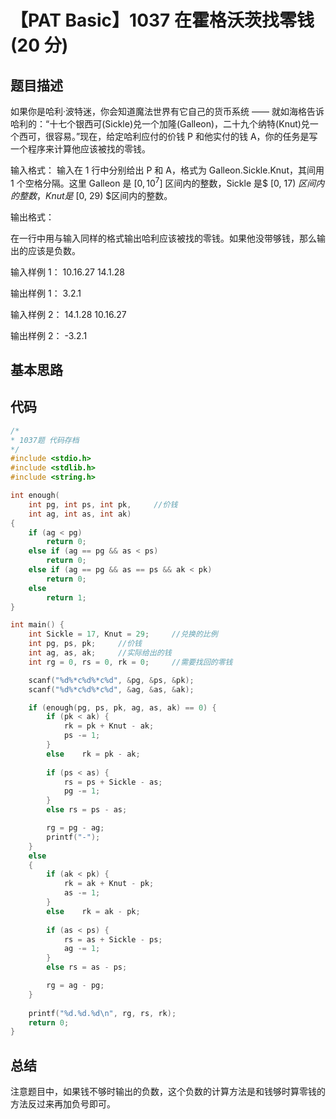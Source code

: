 # 【PAT Basic】1037 在霍格沃茨找零钱 (20 分)

## 题目描述

如果你是哈利·波特迷，你会知道魔法世界有它自己的货币系统 —— 就如海格告诉哈利的：“十七个银西可(Sickle)兑一个加隆(Galleon)，二十九个纳特(Knut)兑一个西可，很容易。”现在，给定哈利应付的价钱 P 和他实付的钱 A，你的任务是写一个程序来计算他应该被找的零钱。

输入格式：
输入在 1 行中分别给出 P 和 A，格式为 Galleon.Sickle.Knut，其间用 1 个空格分隔。这里 Galleon 是 $[0, 10^7​​ ]$ 区间内的整数，Sickle 是$ [0, 17) $区间内的整数，Knut 是$ [0, 29) $区间内的整数。

输出格式：

在一行中用与输入同样的格式输出哈利应该被找的零钱。如果他没带够钱，那么输出的应该是负数。

输入样例 1：
10.16.27 14.1.28

输出样例 1：
3.2.1

输入样例 2：
14.1.28 10.16.27

输出样例 2：
-3.2.1

## 基本思路

## 代码

```c++
/*
* 1037题 代码存档
*/
#include <stdio.h>
#include <stdlib.h>
#include <string.h>

int enough(
    int pg, int ps, int pk,     //价钱
    int ag, int as, int ak) 
{
    if (ag < pg)
        return 0;
    else if (ag == pg && as < ps)
        return 0;
    else if (ag == pg && as == ps && ak < pk)
        return 0;
    else 
        return 1;
}

int main() {
    int Sickle = 17, Knut = 29;     //兑换的比例
    int pg, ps, pk;     //价钱
    int ag, as, ak;     //实际给出的钱
    int rg = 0, rs = 0, rk = 0;     //需要找回的零钱

    scanf("%d%*c%d%*c%d", &pg, &ps, &pk);
    scanf("%d%*c%d%*c%d", &ag, &as, &ak);

    if (enough(pg, ps, pk, ag, as, ak) == 0) {
        if (pk < ak) {
            rk = pk + Knut - ak;
            ps -= 1;
        }
        else    rk = pk - ak;
    
        if (ps < as) {
            rs = ps + Sickle - as;
            pg -= 1;
        }
        else rs = ps - as;

        rg = pg - ag;
        printf("-");
    }
    else
    {
        if (ak < pk) {
            rk = ak + Knut - pk;
            as -= 1;
        }
        else    rk = ak - pk;
    
        if (as < ps) {
            rs = as + Sickle - ps;
            ag -= 1;
        }
        else rs = as - ps;

        rg = ag - pg;
    }
    
    printf("%d.%d.%d\n", rg, rs, rk);
    return 0;
}
```

## 总结

注意题目中，如果钱不够时输出的负数，这个负数的计算方法是和钱够时算零钱的方法反过来再加负号即可。
